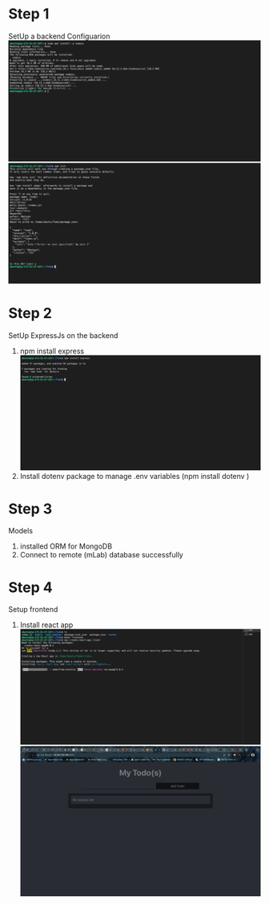 # Step 1
SetUp a backend Configuarion
![install node](./installnode.png)
![create node app](./runnpminit.png)


# Step 2
SetUp ExpressJs on the backend
1. npm install express
![install express](./installexpress.png)
1. Install dotenv package to manage .env variables (npm install dotenv )


# Step 3
Models 
1. installed ORM for MongoDB
1. Connect to remote (mLab) database successfully


# Step 4
Setup frontend
1. Install react app
![installreactapp](./installreact.png)
![frontendcreation](./frontendcreation.png)